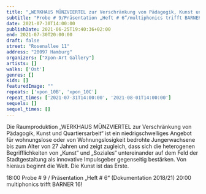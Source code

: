 ```yaml
---
title: "„WERKHAUS MÜNZVIERTEL zur Verschränkung von Pädagogik, Kunst und Quartiersarbeit“"
subtitle: "Probe # 9/Präsentation „Heft # 6“/multiphonics trifft BARNER 16!"
date: 2021-07-30T14:00:00
publishDate: 2021-06-25T19:40:36+02:00
end: 2021-07-30T20:00:00
draft: false
street: "Rosenallee 11"
address: "20097 Hamburg"
organizers: ["Xpon-Art Gallery"]
artists: []
walks: ['Ost']
genres: []
kids: []
featuredImage: ""
repeats: ['xpon_10B', 'xpon_10C']
repeat_times: ['2021-07-31T14:00:00', '2021-08-01T14:00:00']
sequels: []
sequel_times: []
---
```


Die Raumproduktion „WERKHAUS MÜNZVIERTEL zur Verschränkung von Pädagogik, Kunst und Quartiersarbeit“ ist ein niedrigschwelliges Angebot für wohnungslose oder von Wohnungslosigkeit bedrohte Jungerwachsene bis zum Alter von 27 Jahren und zeigt zugleich, dass sich die heterogenen Begrifflichkeiten von „Kunst“ und „Soziales“ untereinander auf dem Feld der Stadtgestaltung als innovative Impulsgeber gegenseitig bestärken. Von hieraus beginnt die Welt. Die Kunst ist das Erste.



18:00 Probe # 9 / Präsentation „Heft # 6“ (Dokumentation 2018/21) 20:00 multiphonics trifft  BARNER 16!



